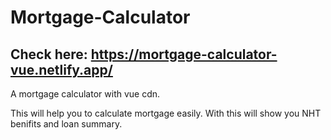 # Mortgage-Calculator 

## Check here: https://mortgage-calculator-vue.netlify.app/


A mortgage calculator with vue cdn.

This will help you to calculate mortgage easily.
With this will show you NHT benifits and loan summary.



